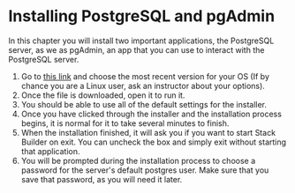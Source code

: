 # Installing PostgreSQL and pgAdmin
In this chapter you will install two important applications, the PostgreSQL server, as we as pgAdmin, an app that you can use to interact with the PostgreSQL server. 

1. Go to [this link](https://www.enterprisedb.com/downloads/postgres-postgresql-downloads) and choose the most recent version for your OS (If by chance you are a Linux user, ask an instructor about your options).  
1. Once the file is downloaded, open it to run it. 
1. You should be able to use all of the default settings for the installer.
1. Once you have clicked through the installer and the installation process begins, it is normal for it to take several minutes to finish. 
1. When the installation finished, it will ask you if you want to start Stack Builder on exit. You can uncheck the box and simply exit without starting that application. 
1.  You will be prompted during the installation process to choose a password for the server's default postgres user. Make sure that you save that password, as you will need it later. 